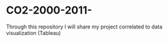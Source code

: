 # CO2-2000-2011-
Through this repository I will share my project correlated to data visualization (Tableau)
